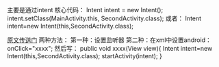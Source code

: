 主要是通过intent
核心代码：
Intent intent = new Intent();
intent.setClass(MainActivity.this, SecondActivity.class); 
或者：
Intent intent=new Intent(this,SecondActivity.class);

[原文传送门](https://www.cnblogs.com/smyhvae/p/3863720.html)
两种方法：
第一种：设置监听器 
第二种：在xml中设置android：onClick="xxxx";
然后写：
public void xxxx(View view){
        Intent intent=new Intent(this,SecondActivity.class);
        startActivity(intent);
    }